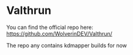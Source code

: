 # Valthrun
You can find the official repo here: https://github.com/WolverinDEV/Valthrun/

The repo any contains kdmapper builds for now
